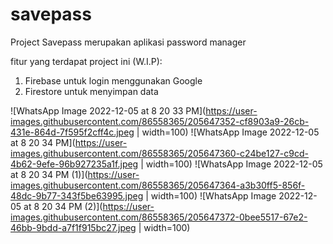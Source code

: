 # savepass

Project Savepass merupakan aplikasi password manager

fitur yang terdapat project ini (W.I.P):
1. Firebase untuk login menggunakan Google
2. Firestore untuk menyimpan data

![WhatsApp Image 2022-12-05 at 8 20 33 PM](https://user-images.githubusercontent.com/86558365/205647352-cf8903a9-26cb-431e-864d-7f595f2cff4c.jpeg | width=100)
![WhatsApp Image 2022-12-05 at 8 20 34 PM](https://user-images.githubusercontent.com/86558365/205647360-c24be127-c9cd-4b62-9efe-96b927235a1f.jpeg | width=100)
![WhatsApp Image 2022-12-05 at 8 20 34 PM (1)](https://user-images.githubusercontent.com/86558365/205647364-a3b30ff5-856f-48dc-9b77-343f5be63995.jpeg | width=100)
![WhatsApp Image 2022-12-05 at 8 20 34 PM (2)](https://user-images.githubusercontent.com/86558365/205647372-0bee5517-67e2-46bb-9bdd-a7f1f915bc27.jpeg | width=100)


